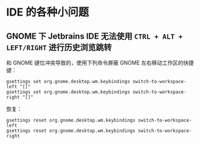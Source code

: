 # IDE 的各种小问题

## GNOME 下 Jetbrains IDE 无法使用 `CTRL + ALT + LEFT/RIGHT` 进行历史浏览跳转

和 GNOME 键位冲突导致的，使用下列命令屏蔽 GNOME 左右移动工作区的快捷键：

``` shell
gsettings set org.gnome.desktop.wm.keybindings switch-to-workspace-left "[]"
gsettings set org.gnome.desktop.wm.keybindings switch-to-workspace-right "[]"
```

恢复：

``` shell
gsettings reset org.gnome.desktop.wm.keybindings switch-to-workspace-left
gsettings reset org.gnome.desktop.wm.keybindings switch-to-workspace-right
```
